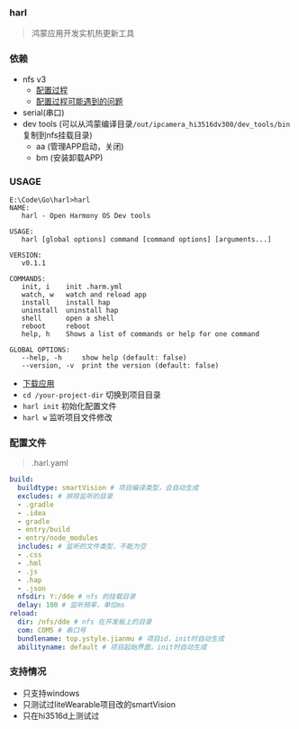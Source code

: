 ### harl
> 鸿蒙应用开发实机热更新工具

### 依赖
- nfs v3
  - [配置过程](https://openharmony.gitee.com/openharmony/docs/blob/master/kernel/NFS.md)
  - [配置过程可能遇到的问题](https://openharmony.gitee.com/openharmony/docs/issues/I1YIBO)
- serial(串口)
- dev tools (可以从鸿蒙编译目录`/out/ipcamera_hi3516dv300/dev_tools/bin`复制到nfs挂载目录)
  - aa (管理APP启动，关闭)
  - bm (安装卸载APP)

### USAGE

```shell
E:\Code\Go\harl>harl
NAME:
   harl - Open Harmony OS Dev tools

USAGE:
   harl [global options] command [command options] [arguments...]

VERSION:
   v0.1.1

COMMANDS:
   init, i    init .harm.yml
   watch, w   watch and reload app
   install    install hap
   uninstall  uninstall hap
   shell      open a shell
   reboot     reboot
   help, h    Shows a list of commands or help for one command

GLOBAL OPTIONS:
   --help, -h     show help (default: false)
   --version, -v  print the version (default: false)

```
- [下载应用](https://gitee.com/ystyle/harl/releases)
- `cd /your-project-dir` 切换到项目目录
- `harl init` 初始化配置文件
- `harl w` 监听项目文件修改

### 配置文件
>.harl.yaml
```yaml
build:
  buildtype: smartVision # 项目编译类型，会自动生成
  excludes: # 排除监听的目录
  - .gradle
  - .idea
  - gradle
  - entry/build
  - entry/node_modules
  includes: # 监听的文件类型，不能为空
  - .css
  - .hml
  - .js
  - .hap
  - .json
  nfsdir: Y:/dde # nfs 的挂载目录
  delay: 100 # 监听频率，单位ms
reload:
  dir: /nfs/dde # nfs 在开发板上的目录
  com: COM5 # 串口号
  bundlename: top.ystyle.jianmu # 项目id，init时自动生成
  abilityname: default # 项目起始界面，init时自动生成
```

### 支持情况
- 只支持windows
- 只测试过liteWearable项目改的smartVision
- 只在hi3516d上测试过